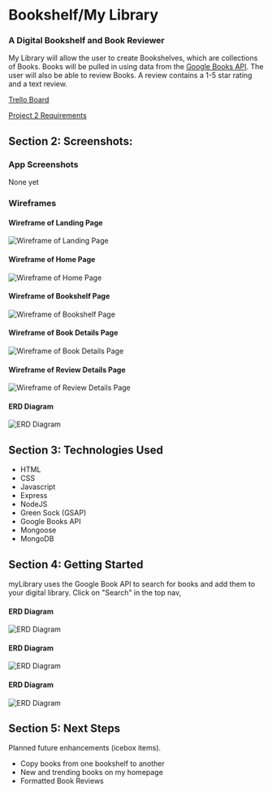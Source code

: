 # Bookshelf/My Library  
### A Digital Bookshelf and Book Reviewer
My Library will allow the user to create Bookshelves, which are collections of Books. Books will be pulled in using data from the [Google Books API](https://developers.google.com/books/docs/overview). The user will also be able to review Books. A review contains a 1-5 star rating and a text review.

[Trello Board](https://trello.com/invite/b/H3GOBYxd/ATTIadca3da94bc344c05615cc151731b4c102FF4BC2/user-stories-books)

[Project 2 Requirements](https://git.generalassemb.ly/SEIR-Boston/project-2)

## Section 2: Screenshots:

### App Screenshots  
None yet


### Wireframes    

#### Wireframe of Landing Page
![Wireframe of Landing Page](Planning/Wireframes/Landing.jpg)

#### Wireframe of Home Page
![Wireframe of Home Page](Planning/Wireframes/Home.jpg)

#### Wireframe of Bookshelf Page
![Wireframe of Bookshelf Page](Planning/Wireframes/Bookshelf.jpg)

#### Wireframe of Book Details Page 
![Wireframe of Book Details Page](Planning/Wireframes/Book_Details.jpg)

#### Wireframe of Review Details Page 
![Wireframe of Review Details Page](Planning/Wireframes/Review_Details.jpg)

#### ERD Diagram
![ERD Diagram](Planning/ERD_Diagram/Project_2_ERD.jpeg)

## Section 3: Technologies Used 

 - HTML
 - CSS
 - Javascript
 - Express
 - NodeJS
 - Green Sock (GSAP)
 - Google Books API
 - Mongoose
 - MongoDB


## Section 4: Getting Started  
myLibrary uses the Google Book API to search for books and add them to your digital library. Click on "Search" in the top nav, 
#### ERD Diagram
![ERD Diagram](Planning/ERD_Diagram/Project_2_ERD.jpeg)

#### ERD Diagram
![ERD Diagram](Planning/ERD_Diagram/Project_2_ERD.jpeg)

#### ERD Diagram
![ERD Diagram](Planning/ERD_Diagram/Project_2_ERD.jpeg)

## Section 5: Next Steps

Planned future enhancements (icebox items).
 - Copy books from one bookshelf to another
 - New and trending books on my homepage
 - Formatted Book Reviews




